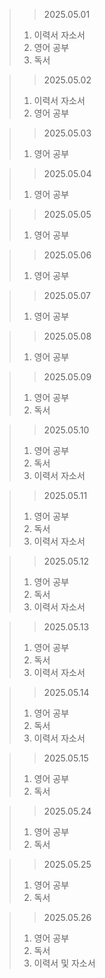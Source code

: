 > > 2025.05.01
> 1. 이력서 자소서
> 2. 영어 공부
> 3. 독서

> > 2025.05.02
> 1. 이력서 자소서
> 2. 영어 공부

> > 2025.05.03
> 1. 영어 공부

> > 2025.05.04
> 1. 영어 공부

> > 2025.05.05
> 1. 영어 공부

> > 2025.05.06
> 1. 영어 공부

> > 2025.05.07
> 1. 영어 공부

> > 2025.05.08
> 1. 영어 공부

> > 2025.05.09
> 1. 영어 공부
> 2. 독서

> > 2025.05.10
> 1. 영어 공부
> 2. 독서
> 3. 이력서 자소서

> > 2025.05.11
> 1. 영어 공부
> 2. 독서
> 3. 이력서 자소서

> > 2025.05.12
> 1. 영어 공부
> 2. 독서
> 3. 이력서 자소서

> > 2025.05.13
> 1. 영어 공부
> 2. 독서
> 3. 이력서 자소서

> > 2025.05.14
> 1. 영어 공부
> 2. 독서
> 3. 이력서 자소서


> > 2025.05.15
> 1. 영어 공부
> 2. 독서

> > 2025.05.24
> 1. 영어 공부
> 2. 독서

> > 2025.05.25
> 1. 영어 공부
> 2. 독서

> > 2025.05.26
> 1. 영어 공부
> 2. 독서
> 3. 이력서 및 자소서
